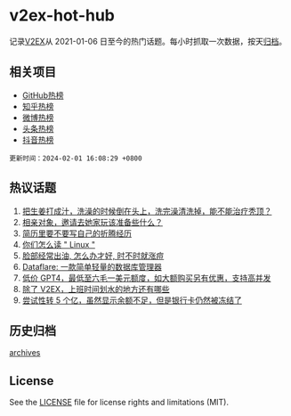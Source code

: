 # v2ex-hot-hub

 记录[V2EX](https://www.v2ex.com/)从 2021-01-06 日至今的热门话题。每小时抓取一次数据，按天[归档](archives)。
 
 ## 相关项目

- [GitHub热榜](https://github.com/snaildev/github-hot-hub)
- [知乎热榜](https://github.com/snaildev/zhihu-hot-hub)
- [微博热榜](https://github.com/snaildev/weibo-hot-hub)
- [头条热榜](https://github.com/snaildev/toutiao-hot-hub)
- [抖音热榜](https://github.com/snaildev/douyin-hot-hub)


 `更新时间：2024-02-01 16:08:29 +0800`

## 热议话题

1. [把生姜打成汁，洗澡的时候倒在头上，洗完澡清洗掉，能不能治疗秃顶？](https://www.v2ex.com/t/1013270)
1. [相亲对象，邀请去她家玩该准备些什么？](https://www.v2ex.com/t/1013291)
1. [简历里要不要写自己的折腾经历](https://www.v2ex.com/t/1013250)
1. [你们怎么读 " Linux "](https://www.v2ex.com/t/1013322)
1. [脸部经常出油, 怎么办才好, 时不时就涨痘](https://www.v2ex.com/t/1013292)
1. [Dataflare: 一款简单轻量的数据库管理器](https://www.v2ex.com/t/1013315)
1. [低价 GPT4，最低至六毛一美元额度，如大额购买另有优惠，支持高并发](https://www.v2ex.com/t/1013313)
1. [除了 V2EX，上班时间划水的地方还有哪些](https://www.v2ex.com/t/1013275)
1. [尝试性转 5 个亿，虽然显示余额不足，但是银行卡仍然被冻结了](https://www.v2ex.com/t/1013377)

## 历史归档

[archives](archives)

## License

See the [LICENSE](LICENSE) file for license rights and limitations (MIT).
